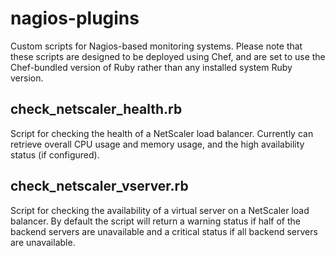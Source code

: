 # nagios-plugins

Custom scripts for Nagios-based monitoring systems. Please note that these scripts are designed to be deployed using Chef, and are set to use the Chef-bundled version of Ruby rather than any installed system Ruby version.

## check_netscaler_health.rb
Script for checking the health of a NetScaler load balancer. Currently can retrieve overall CPU usage and memory usage, and the high availability status (if configured).

## check_netscaler_vserver.rb
Script for checking the availability of a virtual server on a NetScaler load balancer. By default the script will return a warning status if half of the backend servers are unavailable and a critical status if all backend servers are unavailable.
